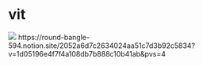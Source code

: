 # vit
<img src="https://img.shields.io/badge/-Python-F9DC3E.svg?logo=python&style=flat">
https://round-bangle-594.notion.site/2052a6d7c2634024aa51c7d3b92c5834?v=1d05196e4f7f4a108db7b888c10b41ab&pvs=4
